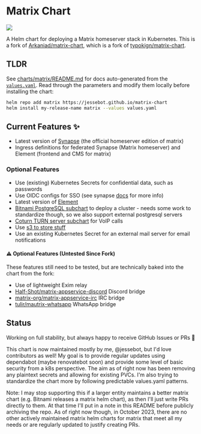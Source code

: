 # Matrix Chart
<a href="https://github.com/jessebot/matrix-chart/releases"><img src="https://img.shields.io/github/v/release/jessebot/matrix-chart?style=plastic&labelColor=blue&color=green&logo=GitHub&logoColor=white"></a>

A Helm chart for deploying a Matrix homeserver stack in Kubernetes. This is a fork of [Arkaniad/matrix-chart](https://github.com/Arkaniad/matrix-chart), which is a fork of [typokign/matrix-chart](https://github.com/typokign/matrix-chart). 

## TLDR

See [charts/matrix/README.md](./charts/matrix/README.md) for docs auto-generated from the [`values.yaml`](./charts/matrix/values.yaml).
Read through the parameters and modify them locally before installing the chart:

```bash
helm repo add matrix https://jessebot.github.io/matrix-chart
helm install my-release-name matrix --values values.yaml
```

## Current Features ✨

- Latest version of [Synapse](https://github.com/matrix-org/synapse) (the official homeserver edition of matrix)
- Ingress definitions for federated Synapse (Matrix homeserver) and Element (frontend and CMS for matrix)

### Optional Features

- Use (existing) Kubernetes Secrets for confidential data, such as passwords
- Use OIDC configs for SSO (see synapse [docs](https://github.com/matrix-org/synapse/blob/747416e94cd8f137b9173c132f7c44ea1c59534d/docs/openid.md) for more info)
- Latest version of [Element](https://element.io/)
- [Bitnami PostgreSQL subchart](https://github.com/bitnami/charts/tree/main/bitnami/postgresql) to deploy a cluster - needs some work to standardize though, so we also support external postgresql servers
- [Coturn TURN server subchart](https://github.com/jessebot/coturn-chart) for VoIP calls
- Use [s3 to store stuff](https://github.com/matrix-org/synapse-s3-storage-provider/tree/main)
- Use an existing Kubernetes Secret for an external mail server for email notifications

#### ⚠️ Optional Features (Untested Since Fork)

These features still need to be tested, but are technically baked into the chart from the fork:

- Use of lightweight Exim relay
- [Half-Shot/matrix-appservice-discord](https://github.com/Half-Shot/matrix-appservice-discord) Discord bridge
- [matrix-org/matrix-appservice-irc](https://github.com/matrix-org/matrix-appservice-irc) IRC bridge
- [tulir/mautrix-whatsapp](https://github.com/tulir/mautrix-whatsapp) WhatsApp bridge

## Status

Working on full stability, but always happy to receive GitHub Issues or PRs 💙

This chart is now maintained mostly by me, @jessebot, but I'd love contributors as well! My goal is to provide regular updates using dependabot (maybe renovatebot soon) and provide some level of basic security from a k8s perspective. The aim as of right now has been removing any plaintext secrets and allowing for existing PVCs. I'm also trying to standardize the chart more by following predictable values.yaml patterns.

Note: I may stop supporting this if a larger entity maintains a better matrix chart (e.g. Bitnami releases a matrix helm chart), as then I'll just write PRs directly to them. At that time I'll put in a note in this README before publicly archiving the repo. As of right now though, in October 2023, there are no other actively maintained matrix helm charts for matrix that meet all my needs or are regularly updated to justify creating PRs.
